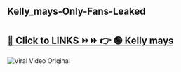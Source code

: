 
 ## Kelly_mays-Only-Fans-Leaked

# <h2><a href="https://clipsfans.com/Kelly_mays&ref=git">🔗 Click to LINKS ⏩⏩ 👉 🟢 Kelly mays </a></h2>

<a href="https://clipsfans.com/Kelly_mays&ref=git" rel="nofollow" data-target="animated-image.originalLink"><img src="https://i.ibb.co.com/xMMVF88/686577567.gif" alt="Viral Video Original" style="max-width: 100%; display: inline-block;" data-target="animated-image.originalImage"></a>
